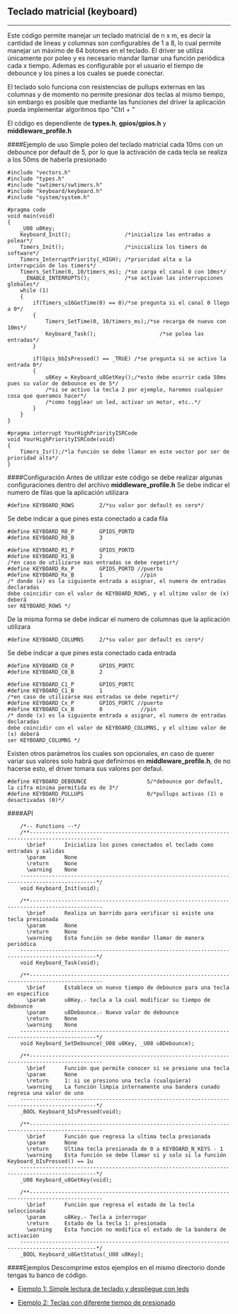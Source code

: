 Teclado matricial (keyboard)
-----------------
---------
Este código permite manejar un teclado matricial de n x m, es decir la cantidad de lineas y columnas son configurables de 1 a 8, lo cual permite manejar un máximo de 64 botones en el teclado. El driver se utiliza únicamente por poleo y es necesario mandar llamar una función periódica cada x tiempo. Ademas es configurable por el usuario el tiempo de debounce y los pines a los cuales se puede conectar.

El teclado solo funciona con resistencias de pullups externas en las columnas y de momento no permite presionar dos teclas al mismo tiempo, sin embargo es posible que mediante las funciones del driver la aplicación pueda implementar algoritmos tipo "Ctrl + <tecla>"

El código es dependiente de **types.h**, **gpios/gpios.h** y **middleware_profile.h**

####Ejemplo de uso
Simple poleo del teclado matricial cada 10ms con un debounce por default de 5, por lo que la activación de cada tecla se realiza a los 50ms de haberla presionado
```
#include "vectors.h"
#include "types.h"
#include "swtimers/swtimers.h"
#include "keyboard/keyboard.h"
#include "system/system.h"

#pragma code
void main(void)
{
	_U08 u8Key;
    Keyboard_Init();                 /*inicializa las entradas a polear*/
    Timers_Init();                   /*inicializa los timers de software*/
    Timers_InterruptPriority(_HIGH); /*prioridad alta a la interrupción de los timers*/
    Timers_SetTime(0, 10/timers_ms); /*se carga el canal 0 con 10ms*/
    __ENABLE_INTERRUPTS();           /*se activan las interrupciones globales*/
    while (1)
    {
        if(Timers_u16GetTime(0) == 0)/*se pregunta si el canal 0 llego a 0*/
        {
            Timers_SetTime(0, 10/timers_ms);/*se recarga de nuevo con 10ms*/
            Keyboard_Task();                    /*se polea las entradas*/
        }

        if(Gpis_bbIsPressed() == _TRUE) /*se pregunta si se activo la entrada 0*/
        {
		   	u8Key = Keyboard_u8GetKey();/*esto debe ocurrir cada 50ms pues su valor de debounce es de 5*/
            /*si se activo la tecla 2 por ejemplo, haremos cualquier cosa que queramos hacer*/
            /*como togglear un led, activar un motor, etc..*/   
        }
    }
}

#pragma interrupt YourHighPriorityISRCode
void YourHighPriorityISRCode(void)
{
    Timers_Isr();/*la función se debe llamar en este vector por ser de prioridad alta*/
}
```

####Configuración
Antes de utilizar este código se debe realizar algunas configuraciones dentro del archivo **middleware_profile.h** Se debe indicar el numero de filas que la aplicación utilizara
```
#define KEYBOARD_ROWS        2/*su valor por default es cero*/
```
Se debe indicar a que pines esta conectado a cada fila
```
#define KEYBOARD_R0_P        GPIOS_PORTD
#define KEYBOARD_R0_B        3

#define KEYBOARD_R1_P        GPIOS_PORTD
#define KEYBOARD_R1_B        2
/*en caso de utilizarse mas entradas se debe repetir*/ 
#define KEYBOARD_Rx_P        GPIOS_PORTD //puerto
#define KEYBOARD_Rx_B        1            //pin
/* donde (x) es la siguiente entrada a asignar, el numero de entradas declaradas 
debe coincidir con el valor de KEYBOARD_ROWS, y el ultimo valor de (x) deberá 
ser KEYBOARD_ROWS */
```

De la misma forma se debe indicar el numero de columnas que la aplicación utilizara
```
#define KEYBOARD_COLUMNS     2/*su valor por default es cero*/
```
Se debe indicar a que pines esta conectado cada entrada
```
#define KEYBOARD_C0_P        GPIOS_PORTC
#define KEYBOARD_C0_B        2

#define KEYBOARD_C1_P        GPIOS_PORTC
#define KEYBOARD_C1_B        1
/*en caso de utilizarse mas entradas se debe repetir*/ 
#define KEYBOARD_Cx_P        GPIOS_PORTC //puerto
#define KEYBOARD_Cx_B        0            //pin
/* donde (x) es la siguiente entrada a asignar, el numero de entradas declaradas 
debe coincidir con el valor de KEYBOARD_COLUMNS, y el ultimo valor de (x) deberá 
ser KEYBOARD_COLUMNS */

```
Existen otros parámetros los cuales son opcionales, en caso de querer variar sus valores solo habrá que definirnos en **middleware_profile.h**, de no hacerse esto, el driver tomara sus valores por defaul.
```
#define KEYBOARD_DEBOUNCE                   5/*debounce por default, la cifra mínima permitida es de 3*/
#define KEYBOARD_PULLUPS                    0/*pullups activas (1) o desactivadas (0)*/
```

####API
```
	/*-- Functions --*/
    /**---------------------------------------------------------------------------------------------    
      \brief      Inicializa los pines conectados el teclado como entradas y salidas
      \param	  None
      \return     None
      \warning	  None   	
    ----------------------------------------------------------------------------------------------*/
    void Keyboard_Init(void);
    
    /**---------------------------------------------------------------------------------------------    
      \brief      Realiza un barrido para verificar si existe una tecla presionada
      \param	  None
      \return     None
      \warning	  Esta función se debe mandar llamar de manera periódica   	
    ----------------------------------------------------------------------------------------------*/
    void Keyboard_Task(void);
    
	/**---------------------------------------------------------------------------------------------    
      \brief      Establece un nuevo tiempo de debounce para una tecla en especifico
      \param	  u8Key.- tecla a la cual modificar su tiempo de debounce
      \param	  u8Debounce.- Nuevo valor de debounce
      \return     None
      \warning	  None  	
    ----------------------------------------------------------------------------------------------*/
    void Keyboard_SetDebounce(_U08 u8Key, _U08 u8Debounce);
    
    /**---------------------------------------------------------------------------------------------    
      \brief      Función que permite conocer si se presiono una tecla
      \param	  None
      \return     1: si se presiono una tecla (cualquiera)
      \warning	  La función limpia internamente una bandera cunado regresa una valor de uno   	
    ----------------------------------------------------------------------------------------------*/
    _BOOL Keyboard_bIsPressed(void);
    
    /**---------------------------------------------------------------------------------------------    
      \brief      Función que regresa la ultima tecla presionada
      \param	  None
      \return     Ultima tecla presionada de 0 a KEYBOARD_N_KEYS - 1 
      \warning	  Esta función se debe llamar si y solo si la función Keyboard_bIsPressed() == 1u   	
    ----------------------------------------------------------------------------------------------*/
    _U08 Keyboard_u8GetKey(void);

    /**---------------------------------------------------------------------------------------------    
      \brief      Función que regresa el estado de la tecla seleccionada
      \param	  u8Key.- Tecla a interrogar
      \return     Estado de la tecla 1: presionada 
      \warning	  Esta función no modifica el estado de la bandera de activación  	
    ----------------------------------------------------------------------------------------------*/
    _BOOL Keyboard_u8GetStatus(_U08 u8Key);
```

####Ejemplos
Descomprime estos ejemplos en el mismo directorio donde tengas tu banco de código.

- [Ejemplo 1: Simple lectura de teclado y despliegue con leds][1]
- [Ejemplo 2: Teclas con diferente tiempo de presionado][2]


  [1]: http://www.hotboards.org/images/codigo/8bits/examples/keyboard1.zip
  [2]: http://www.hotboards.org/images/codigo/8bits/examples/keyboard2.zip
